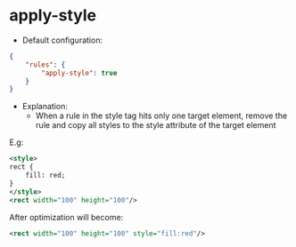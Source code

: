# apply-style

* Default configuration:
```json
{
	"rules": {
		"apply-style": true
	}
}
```

* Explanation:
	* When a rule in the style tag hits only one target element, remove the rule and copy all styles to the style attribute of the target element

E.g:
```xml
<style>
rect {
    fill: red;
}
</style>
<rect width="100" height="100"/>
```

After optimization will become:
```xml
<rect width="100" height="100" style="fill:red"/>
```
